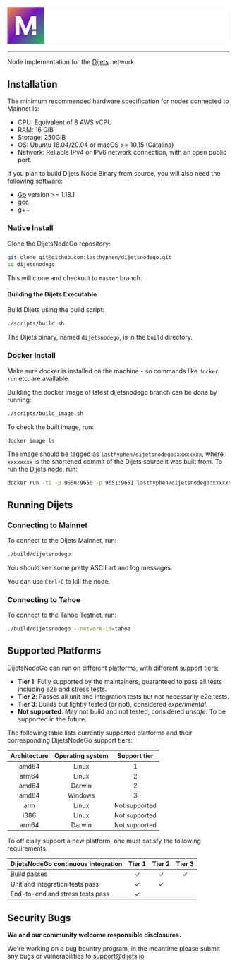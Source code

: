 <div align="center">
  <img src="resources/logo.png?raw=true">
</div>

---

Node implementation for the [Dijets](https://dijets.io) network.

## Installation

The minimum recommended hardware specification for nodes connected to Mainnet is:

- CPU: Equivalent of 8 AWS vCPU
- RAM: 16 GiB
- Storage: 250GiB
- OS: Ubuntu 18.04/20.04 or macOS >= 10.15 (Catalina)
- Network: Reliable IPv4 or IPv6 network connection, with an open public port.

If you plan to build Dijets Node Binary from source, you will also need the following software:

- [Go](https://golang.org/doc/install) version >= 1.18.1
- [gcc](https://gcc.gnu.org/)
- g++

### Native Install

Clone the DijetsNodeGo repository:

```sh
git clone git@github.com:lasthyphen/dijetsnodego.git
cd dijetsnodego
```

This will clone and checkout to `master` branch.

#### Building the Dijets Executable

Build Dijets using the build script:

```sh
./scripts/build.sh
```

The Dijets binary, named `dijetsnodego`, is in the `build` directory.

### Docker Install

Make sure docker is installed on the machine - so commands like `docker run` etc. are available.

Building the docker image of latest dijetsnodego branch can be done by running:

```sh
./scripts/build_image.sh
```

To check the built image, run:

```sh
docker image ls
```

The image should be tagged as `lasthyphen/dijetsnodego:xxxxxxxx`, where `xxxxxxxx` is the shortened commit of the Dijets source it was built from. To run the Dijets node, run:

```sh
docker run -ti -p 9650:9650 -p 9651:9651 lasthyphen/dijetsnodego:xxxxxxxx /dijetsnodego/build/dijetsnodego
```

## Running Dijets

### Connecting to Mainnet

To connect to the Dijets Mainnet, run:

```sh
./build/dijetsnodego
```

You should see some pretty ASCII art and log messages.

You can use `Ctrl+C` to kill the node.

### Connecting to Tahoe

To connect to the Tahoe Testnet, run:

```sh
./build/dijetsnodego --network-id=tahoe
```

## Supported Platforms

DijetsNodeGo can run on different platforms, with different support tiers:

- **Tier 1**: Fully supported by the maintainers, guaranteed to pass all tests including e2e and stress tests.
- **Tier 2**: Passes all unit and integration tests but not necessarily e2e tests.
- **Tier 3**: Builds but lightly tested (or not), considered _experimental_.
- **Not supported**: May not build and not tested, considered _unsafe_. To be supported in the future.

The following table lists currently supported platforms and their corresponding
DijetsNodeGo support tiers:

| Architecture | Operating system | Support tier  |
| :----------: | :--------------: | :-----------: |
|    amd64     |      Linux       |       1       |
|    arm64     |      Linux       |       2       |
|    amd64     |      Darwin      |       2       |
|    amd64     |     Windows      |       3       |
|     arm      |      Linux       | Not supported |
|     i386     |      Linux       | Not supported |
|    arm64     |      Darwin      | Not supported |

To officially support a new platform, one must satisfy the following requirements:

| DijetsNodeGo continuous integration     | Tier 1  | Tier 2  | Tier 3  |
| ---------------------------------- | :-----: | :-----: | :-----: |
| Build passes                       | &check; | &check; | &check; |
| Unit and integration tests pass    | &check; | &check; |         |
| End-to-end and stress tests pass   | &check; |         |         |

## Security Bugs

**We and our community welcome responsible disclosures.**

We're working on a bug bountry program, in the meantime please submit any bugs or vulnerabilities to support@dijets.io

